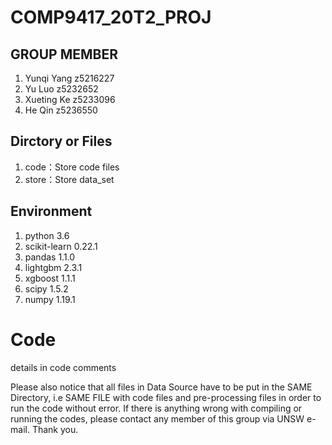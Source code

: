 # COMP9417_20T2_PROJ

## GROUP MEMBER

1. Yunqi Yang z5216227
2. Yu Luo z5232652
3. Xueting Ke z5233096
4. He Qin z5236550


## Dirctory or Files

1. code：Store code files
2. store：Store data_set

## Environment

1. python 3.6
2. scikit-learn 0.22.1
3. pandas 1.1.0
4. lightgbm 2.3.1
5. xgboost 1.1.1
6. scipy 1.5.2
7. numpy 1.19.1

# Code 

details in code comments

Please also notice that all files in Data Source have to be put in the SAME Directory, i.e SAME FILE with code files and pre-processing files in order to run the code without error.
If there is anything wrong with compiling or running the codes, please contact any member of this group via UNSW e-mail. Thank you.
